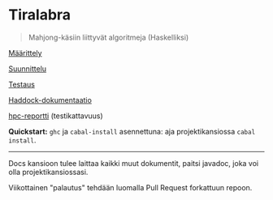 # Tiralabra

> Mahjong-käsiin liittyvät algoritmeja (Haskelliksi)

[Määrittely](blob/master/Docs/Määrittelydokumentti.md)

[Suunnittelu](blob/master/Docs/Suunnitteludokumentti.md)

[Testaus](blob/master/Docs/Testausdokumentti.md)

[Haddock-dokumentaatio](http://simsaladin.users.paivola.fi/TiraLabra/)

[hpc-reportti](http://simsaladin.users.paivola.fi/TiraLabra-hpc/hpc_index.html) (testikattavuus)

**Quickstart:** `ghc` ja `cabal-install` asennettuna: aja projektikansiossa `cabal
install`.

----

Docs kansioon tulee laittaa kaikki muut dokumentit, paitsi javadoc, joka voi
olla projektikansiossasi.

Viikottainen "palautus" tehdään luomalla Pull Request forkattuun repoon.

